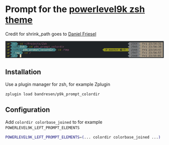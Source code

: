 # Prompt for the [powerlevel9k zsh theme](https://github.com/bhilburn/powerlevel9k)

Credit for shrink_path goes to [Daniel Friesel](https://github.com/robbyrussell/oh-my-zsh/tree/master/plugins/shrink-path)

![](https://raw.githubusercontent.com/bandresen/p9k_prompt_colordir/master/screenshot.png)

## Installation

Use a plugin manager for zsh, for example Zplugin

```bash
zplugin load bandresen/p9k_prompt_colordir
```

## Configuration

Add `colordir colorbase_joined` to for example
`POWERLEVEL9K_LEFT_PROMPT_ELEMENTS`

```bash
POWERLEVEL9K_LEFT_PROMPT_ELEMENTS=(... colordir colorbase_joined ...)
```
